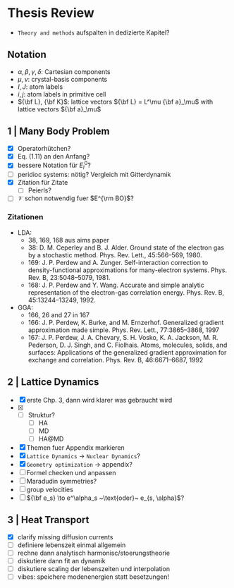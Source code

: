 Thesis Review
===

- `Theory and methods` aufspalten in dedizierte Kapitel?

## Notation

- $\alpha, \beta, \gamma, \delta$: Cartesian components
- $\mu, \nu$: crystal-basis components
- $I, J$: atom labels
- $i, j$: atom labels in primitive cell
- ${\bf L}, {\bf K}$: lattice vectors ${\bf L} = L^\mu {\bf a}_\mu$ with lattice vectors ${\bf a}_\mu$

## 1 | Many Body Problem

- [x] Operatorhütchen?
- [x] Eq. (1.11) an den Anfang?
- [x] bessere Notation für $E^0_l$?
- [ ] peridioc systems: nötig? Vergleich mit Gitterdynamik
- [x] Zitation für Zitate
    - [ ] Peierls?
- [ ] $\mathcal V$ schon notwendig fuer $E^{\rm BO}$?

### Zitationen

- LDA:
    - 38, 169, 168 aus aims paper
    - 38: D. M. Ceperley and B. J. Alder. Ground state of the electron gas by a stochastic method. Phys. Rev. Lett., 45:566–569, 1980.
    - 169: J. P. Perdew and A. Zunger. Self-interaction correction to density-functional approximations for many-electron systems. Phys. Rev. B, 23:5048–5079, 1981.
    - 168: J. P. Perdew and Y. Wang. Accurate and simple analytic representation of the electron-gas correlation energy. Phys. Rev. B, 45:13244–13249, 1992.
- GGA:
    - 166, 26 and 27 in 167
    - 166: J. P. Perdew, K. Burke, and M. Ernzerhof. Generalized gradient approximation made simple. Phys. Rev. Lett., 77:3865–3868, 1997
    - 167: J. P. Perdew, J. A. Chevary, S. H. Vosko, K. A. Jackson, M. R. Pederson, D. J. Singh, and C. Fiolhais. Atoms, molecules, solids, and surfaces: Applications of the generalized gradient approximation for exchange and correlation. Phys. Rev. B, 46:6671–6687, 1992

## 2 | Lattice Dynamics

- [x] erste Chp. 3, dann wird klarer was gebraucht wird
- [x] - [ ] Struktur?
    - [ ] HA
    - [ ] MD
    - [ ] HA@MD
- [x] Themen fuer Appendix markieren
- [x] `Lattice Dynamics` -> `Nuclear Dynamics`?
- [x] `Geometry optimization` -> appendix?
- [ ] Formel checken und anpassen
- [ ] Maradudin symmetries?
- [ ] group velocities
- [ ] ${\bf e_s} \to e^\alpha_s ~\text{oder}~ e_{s, \alpha}$?

## 3 | Heat Transport

- [x] clarify missing diffusion currents
- [ ] definiere lebenszeit einmal allgemein
- [ ] rechne dann analytisch harmonisc/stoerungstheorie
- [ ] diskutiere dann fit an dynamik
- [ ] diskutiere scaling der lebenszeiten und interpolation
- [ ] vibes: speichere modenenergien statt besetzungen!